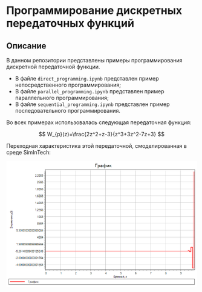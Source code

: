 # Программирование дискретных передаточных функций

## Описание 

В данном репозитории представлены примеры программирования дискретной передаточной функции.
 - В файле `direct_programming.ipynb` представлен пример непосредственного программирования; 
 - В файле `parallel_programming.ipynb` представлен пример параллельного программирования;
 - В файле `sequential_programming.ipynb` представлен пример последовательного программирования.

Во всех примерах использовалась следующая передаточная функция:

$$ W_{p}(z)=\frac{2z^2+z-3}{z^3+3z^2-7z+3} $$

Переходная характеристика этой передаточной, смоделированная в среде SimInTech: 

![Переходная характеристика](/transient_response.png)